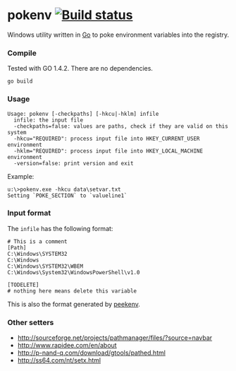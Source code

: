 ﻿# pokenv [![Build status](https://ci.appveyor.com/api/projects/status/hrtwo6hrx10d7i88?svg=true)](https://ci.appveyor.com/project/tischda/pokenv)

Windows utility written in [Go](https://www.golang.org) to poke
environment variables into the registry.

### Compile

Tested with GO 1.4.2. There are no dependencies.

~~~
go build
~~~

### Usage

~~~
Usage: pokenv [-checkpaths] [-hkcu|-hklm] infile
  infile: the input file
  -checkpaths=false: values are paths, check if they are valid on this system
  -hkcu="REQUIRED": process input file into HKEY_CURRENT_USER environment
  -hklm="REQUIRED": process input file into HKEY_LOCAL_MACHINE environment
  -version=false: print version and exit
~~~

Example:

~~~
u:\>pokenv.exe -hkcu data\setvar.txt
Setting `POKE_SECTION` to `valueline1`
~~~

### Input format

The `infile` has the following format:

~~~
# This is a comment
[Path]
C:\Windows\SYSTEM32
C:\Windows
C:\Windows\SYSTEM32\WBEM
C:\Windows\System32\WindowsPowerShell\v1.0

[TODELETE]
# nothing here means delete this variable
~~~

This is also the format generated by [peekenv](https://github.com/tischda/peekenv).

### Other setters

* http://sourceforge.net/projects/pathmanager/files/?source=navbar
* http://www.rapidee.com/en/about
* http://p-nand-q.com/download/gtools/pathed.html
* http://ss64.com/nt/setx.html

